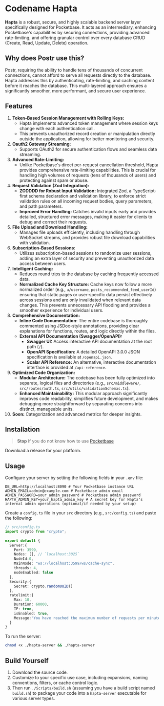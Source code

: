 # Codename Hapta

**Hapta** is a robust, secure, and highly scalable backend server layer specifically designed for Pocketbase. It acts as an intermediary, enhancing Pocketbase's capabilities by securing connections, providing advanced rate-limiting, and offering granular control over every database CRUD (Create, Read, Update, Delete) operation.

## Why does Postr use this?

Postr, requiring the ability to handle tens of thousands of concurrent connections, cannot afford to serve all requests directly to the database. Hapta addresses this by authenticating, rate-limiting, and caching content before it reaches the database. This multi-layered approach ensures a significantly smoother, more performant, and secure user experience.

## Features

1.  **Token-Based Session Management with Rolling Keys:**
      * Hapta implements advanced token management where session keys change with each authentication call.
      * This prevents unauthorized record creation or manipulation directly outside the application, allowing for better monitoring and security.
2.  **Oauth2 Gateway Streaming:**
      * Supports OAuth2 for secure authentication flows and seamless data streaming.
3.  **Advanced Rate-Limiting:**
      * Unlike Pocketbase's direct per-request cancellation threshold, Hapta provides comprehensive rate-limiting capabilities. This is crucial for handling high volumes of requests (tens of thousands of users) and protecting against spam or abuse.
4.  **Request Validation (Zod Integration):**
      * **ZODDDD for Robust Input Validation:** Integrated Zod, a TypeScript-first schema declaration and validation library, to enforce strict validation rules on all incoming request bodies, query parameters, and path parameters.
      * **Improved Error Handling:** Catches invalid inputs early and provides detailed, structured error messages, making it easier for clients to debug and correct their requests.
5.  **File Upload and Download Handling:**
      * Manages file uploads efficiently, including handling through WebSocket streams, and provides robust file download capabilities with validation.
6.  **Subscription-Based Sessions:**
      * Utilizes subscription-based sessions to randomize user sessions, adding an extra layer of security and preventing unauthorized data access between users.
7.  **Intelligent Caching:**
      * Reduces round trips to the database by caching frequently accessed data.
      * **Normalized Cache Key Structure:** Cache keys now follow a more normalized order (e.g., `u/username`, `posts_recommended_feed_userId`) ensuring that static pages or user-specific data persist effectively across sessions and are only invalidated when relevant data changes. This prevents unnecessary API flooding and provides a smoother experience for individual users.
8.  **Comprehensive Documentation:**
      * **Inline Code Documentation:** The entire codebase is thoroughly commented using JSDoc-style annotations, providing clear explanations for functions, routes, and logic directly within the files.
      * **External API Documentation (Swagger/OpenAPI):**
          * **Swagger UI:** Access interactive API documentation at the root path (`/`).
          * **OpenAPI Specification:** A detailed OpenAPI 3.0.0 JSON specification is available at `/openapi.json`.
          * **Scalar API Reference:** An alternative, interactive documentation interface is provided at `/api-reference`.
9.  **Optimized Code Organization:**
      * **Modular Architecture:** The codebase has been fully optimized into separate, logical files and directories (e.g., `src/middleware/`, `src/routes/auth.ts`, `src/utils/validationSchemas.ts`).
      * **Enhanced Maintainability:** This modular approach significantly improves code readability, simplifies future development, and makes debugging more straightforward by separating concerns into distinct, manageable units.
10. **Soon:** Categorization and advanced metrics for deeper insights.

## Installation

> **Stop** If you do not know how to use [Pocketbase](https://pocketbase.io/docs)

Download a release for your platform.

## Usage

Configure your server by setting the following fields in your `.env` file:

```env
DB_URL=http://localhost:8090 # Your Pocketbase instance URL
ADMIN_EMAIL=admin@example.com # Pocketbase admin email
ADMIN_PASSWORD=your_admin_password # Pocketbase admin password
HAPTA_ADMIN_KEY=your_hapta_admin_key # A secret key for Hapta's internal admin operations (optional/if needed by your setup) 
```

Create a `config.ts` file in your `src` directory (e.g., `src/config.ts`) and paste the following:

```ts
// src/config.ts
import crypto from "crypto";
 
export default { 
  Server:{
    Port: 3599,
    Nodes: [], // `localhost:3025` 
    NodeId:0,
    MainNode: "ws://localhost:3599/ws/cache-sync",
    threads: 4,
    nodeEnabled: false
  },
  Security:{
    Secret: crypto.randomUUID()
  },
  ratelimit:{
    Max: 10,
    Duration: 60000,
    IP: true,
    isEnabled: true,
    Message:"You have reached the maximum number of requests per minute"
  }
}
```

To run the server:

```bash
chmod +x ./hapta-server && ./hapta-server
```


## Build Yourself

1.  Download the source code.
2.  Customize to your specific use case, including expansions, naming conventions, filters, or cache control logic.
3.  Then run `./Scripts/build.sh` (assuming you have a build script named `build.sh`) to package your code into a `hapta-server` executable for various server types.
